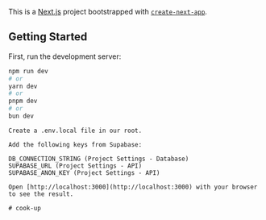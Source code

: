 This is a [Next.js](https://nextjs.org) project bootstrapped with [`create-next-app`](https://nextjs.org/docs/app/api-reference/cli/create-next-app).

## Getting Started

First, run the development server:

```bash
npm run dev
# or
yarn dev
# or
pnpm dev
# or
bun dev
```

```
Create a .env.local file in our root.

Add the following keys from Supabase:

DB_CONNECTION_STRING (Project Settings - Database)
SUPABASE_URL (Project Settings - API)
SUPABASE_ANON_KEY (Project Settings - API)

Open [http://localhost:3000](http://localhost:3000) with your browser to see the result.

# cook-up
```

